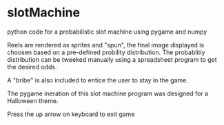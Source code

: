 # slotMachine
python code for a probabilistic slot machine using pygame and numpy

Reels are rendered as sprites and "spun", the final image displayed is choosen based on a pre-defined probility distribution. 
The probablitiy distribution can be tweeked manually using a spreadsheet program to get the desired odds.

A "bribe" is also included to entice the user to stay in the game.

The pygame ineration of this slot machine program was designed for a Halloween theme.

Press the up arrow on keyboard to exit game


